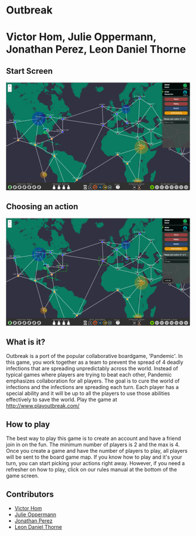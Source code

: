 # Outbreak
Victor Hom, Julie Oppermann, Jonathan Perez, Leon Daniel Thorne
======================================================================
## Start Screen
![alt tag](https://github.com/VictorHom/Gif/blob/master/georgiaFocus.png)
## Choosing an action
![alt tag](https://github.com/VictorHom/Gif/blob/master/goScreen.png)

## What is it?
Outbreak is a port of the popular collaborative boardgame, 'Pandemic'. In this game, you work together as a team to prevent the spread of 4 deadly infections that are spreading unpredictably across the world. Instead of typical games where players are trying to beat each other, Pandemic emphasizes collaboration for all players. The goal is to cure the world of infections and the infections are spreading each turn. Each player has a special ability and it will be up to all the players to use those abilities effectively to save the world.
Play the game at http://www.playoutbreak.com/

## How to play
The best way to play this game is to create an account and have a friend join in on the fun. The minimum number of players is 2 and the max is 4. Once you create a game and have the number of players to play, all players will be sent to the board game map. If you know how to play and it's your turn, you can start picking your actions right away. However, if you need a refresher on how to play, click on our rules manual at the bottom of the game screen.

## Contributors
- [Victor Hom](https://github.com/VictorHom)
- [Julie Oppermann](https://github.com/smooth-opperator)
- [Jonathan Perez](https://github.com/ajpz)
- [Leon Daniel Thorne](https://github.com/ldthorne)
